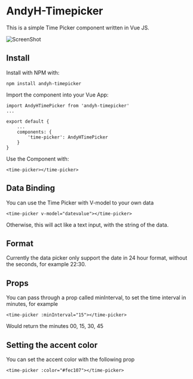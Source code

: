 # AndyH-Timepicker
This is a simple Time Picker component written in Vue JS.

![ScreenShot](https://raw.github.com/andy3471/andyh-timepicker/master/docs/img/timepicker-default.jpg)


## Install

Install with NPM with:

    npm install andyh-timepicker

Import the component into your Vue App:

    import AndyHTimePicker from 'andyh-timepicker'
    ...

    export default {
        ...
        components: {
            'time-picker': AndyHTimePicker
        }
    }

Use the Component with:

    <time-picker></time-picker>


## Data Binding

You can use the Time Picker with V-model to your own data

    <time-picker v-model="datevalue"></time-picker>

Otherwise, this will act like a text input, with the string of the data.

## Format

Currently the data picker only support the date in 24 hour format, without the seconds, for example 22:30.

## Props

You can pass through a prop called minInterval, to set the time interval in minutes, for example

    <time-picker :minInterval="15"></time-picker>

Would return the minutes 00, 15, 30, 45

## Setting the accent color

You can set the accent color with the following prop

    <time-picker :color="#fec107"></time-picker>